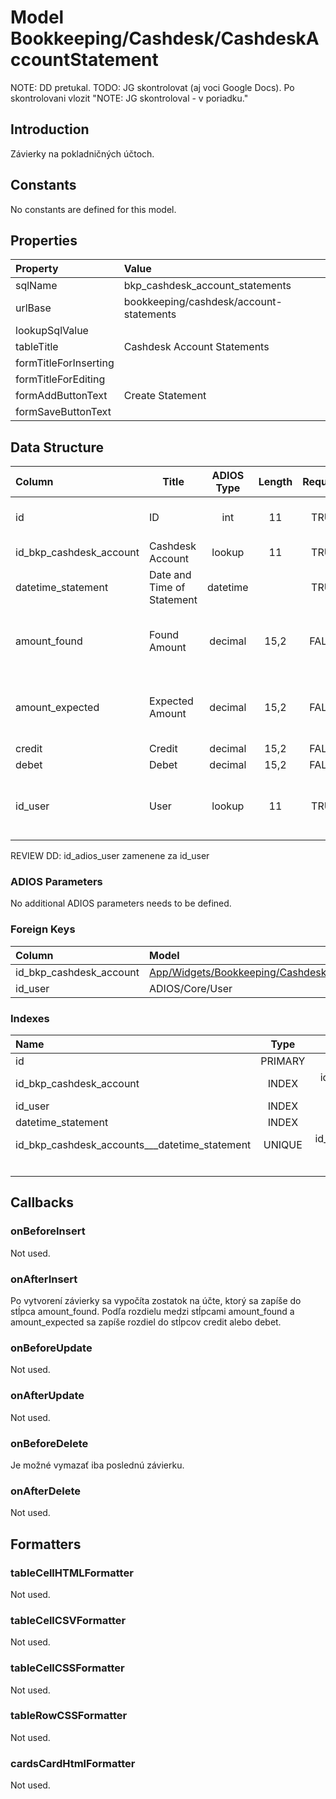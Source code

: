 # Model Bookkeeping/Cashdesk/CashdeskAccountStatement

NOTE: DD pretukal.
TODO: JG skontrolovat (aj voci Google Docs). Po skontrolovani vlozit "NOTE: JG skontroloval - v poriadku."

## Introduction

Závierky na pokladničných účtoch.

## Constants

No constants are defined for this model.

## Properties

| Property              | Value                               |
| :-------------------- | :---------------------------------- |
| sqlName               | bkp_cashdesk_account_statements     |
| urlBase               | bookkeeping/cashdesk/account-statements |
| lookupSqlValue        |                                     |
| tableTitle            | Cashdesk Account Statements         |
| formTitleForInserting |                                     |
| formTitleForEditing   |                                     |
| formAddButtonText     | Create Statement                    |
| formSaveButtonText    |                                     |

## Data Structure

| Column                  | Title                      | ADIOS Type | Length | Required | Notes                                   |
| :---------------------- | -------------------------- | :--------: | :----: | :------: | :-------------------------------------- |
| id                      | ID                         |    int     |   11   |   TRUE   | Jedinečné ID záznamu                    |
| id_bkp_cashdesk_account | Cashdesk Account           |   lookup   |   11   |   TRUE   | ID pokladne                             |
| datetime_statement      | Date and Time of Statement |  datetime  |        |   TRUE   | Dátum a čas závierky                    |
| amount_found            | Found Amount               |  decimal   |  15,2  |  FALSE   | Suma, ktorá bola pri závierke zistená   |
| amount_expected         | Expected Amount            |  decimal   |  15,2  |  FALSE   | Suma, ktorá bola pri závierke očakávaná |
| credit                  | Credit                     |  decimal   |  15,2  |  FALSE   | Prebytok                                |
| debet                   | Debet                      |  decimal   |  15,2  |  FALSE   | Manko                                   |
| id_user                 | User                       |   lookup   |   11   |   TRUE   | ID užívateľa, ktorý závierku vykonall   |

REVIEW DD: id_adios_user zamenene za id_user

### ADIOS Parameters

No additional ADIOS parameters needs to be defined.

### Foreign Keys

| Column                  | Model                                                                                                      | Relation | OnUpdate | OnDelete |
| :---------------------- | :--------------------------------------------------------------------------------------------------------- | :------: | -------- | -------- |
| id_bkp_cashdesk_account | [App/Widgets/Bookkeeping/Cashdesk/Models/CashdeskAccount](../../../Bookkeeping/Cashdesk/Models/CashdeskAccount.md) |   1:N    | Cascade  | Restrict |
| id_user                 | ADIOS/Core/User                                                                                            |   1:N    | Cascade  | Restrict |

### Indexes

| Name                                          |  Type   |               Column + Order |
| :-------------------------------------------- | :-----: | ---------------------------: |
| id                                            | PRIMARY |                       id ASC |
| id_bkp_cashdesk_account                       |  INDEX  |  id_bkp_cashdesk_account ASC |
| id_user                                       |  INDEX  |                  id_user ASC |
| datetime_statement                            |  INDEX  |       datetime_statement ASC |
| id_bkp_cashdesk_accounts___datetime_statement | UNIQUE  | id_bkp_cashdesk_accounts ASC |
|                                               |         |       datetime_statement ASC |

## Callbacks

### onBeforeInsert

Not used.

### onAfterInsert

Po vytvorení závierky sa vypočíta zostatok na účte, ktorý sa zapíše do stĺpca amount_found. Podľa rozdielu medzi stĺpcami amount_found a amount_expected sa zapíše rozdiel do stĺpcov credit alebo debet.

### onBeforeUpdate

Not used.

### onAfterUpdate

Not used.

### onBeforeDelete

Je možné vymazať iba poslednú závierku.

### onAfterDelete

Not used.

## Formatters

### tableCellHTMLFormatter

Not used.

### tableCellCSVFormatter

Not used.

### tableCellCSSFormatter

Not used.

### tableRowCSSFormatter

Not used.

### cardsCardHtmlFormatter

Not used.
